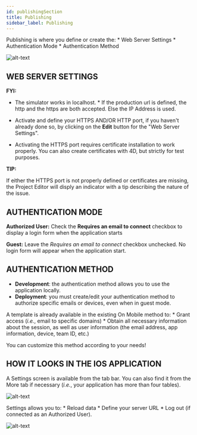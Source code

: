 ```yaml
---
id: publishingSection
title: Publishing
sidebar_label: Publishing
---
```

Publishing is where you define or create the: * Web Server Settings * Authentication Mode * Authentication Method

![alt-text](assets/4DforiOSOverview/Publishing-section-4D-for-iOS.png)

## WEB SERVER SETTINGS<div class = "tips">
<b>FYI:</b>

* The simulator works in localhost. * If the production url is defined, the http and the https are both accepted. Else the IP Address is used. </div> 

* Activate and define your HTTPS AND/OR HTTP port, if you haven't already done so, by clicking on the **Edit** button for the "Web Server Settings".

* Activating the HTTPS port requires certificate installation to work properly. You can also create certificates with 4D, but strictly for test purposes.

<div class = "tips">
<b>TIP:</b>

If either the HTTPS port is not properly defined or certificates are missing, the Project Editor will disply an indicator with a tip describing the nature of the issue.
</div>

## AUTHENTICATION MODE

<b>Authorized User:</b> Check the <b>Requires an email to connect</b> checkbox to display a login form when the application starts

<b>Guest:</b> Leave the *Requires an email to connect* checkbox unchecked. No login form will appear when the application start.

## AUTHENTICATION METHOD

* **Development**: the authentication method allows you to use the application locally. 
* **Deployment**: you must create/edit your authentication method to authorize specific emails or devices, even when in guest mode.

A template is already available in the existing On Mobile method to: * Grant access (*i.e.*, email to specific domains) * Obtain all necessary information about the session, as well as user information (the email address, app information, device, team ID, etc.)

You can customize this method according to your needs!

## HOW IT LOOKS IN THE IOS APPLICATION

A Settings screen is available from the tab bar. You can also find it from the More tab if necessary (*i.e.*, your application has more than four tables).

![alt-text](assets/4DforiOSOverview/Setting-screen-Publishing-section-4D-for-iOS.png)

Settings allows you to: * Reload data * Define your server URL * Log out (if connected as an Authorized User).

![alt-text](assets/4DforiOSOverview/Login-screen-Publishing-section-4D-for-iOS.png)